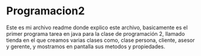 # Programacion2

Este es mi archivo readme donde explico este archivo, basicamente es el primer programa tarea en java para la clase de programación 2, llamado tienda en el que creamos varias clases como, clase persona, cliente, asesor y gerente, y mostramos en pantalla sus metodos y propiedades.
